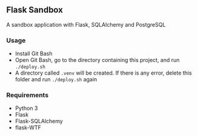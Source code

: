 ## Flask Sandbox

A sandbox application with Flask, SQLAlchemy and PostgreSQL

### Usage

- Install Git Bash
- Open Git Bash, go to the directory containing this project, and run `./deploy.sh`
- A directory called `.venv` will be created. If there is any error, delete this folder and run `./deploy.sh` again

### Requirements

- Python 3
- Flask
- Flask-SQLAlchemy
- flask-WTF
